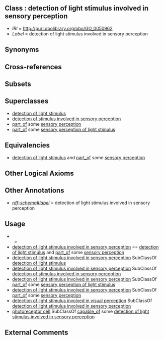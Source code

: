 
## Class : detection of light stimulus involved in sensory perception

 * *IRI* = http://purl.obolibrary.org/obo/GO_0050962
 * *Label* = detection of light stimulus involved in sensory perception

## Synonyms


## Cross-references


## Subsets


## Superclasses

 * [detection of light stimulus](../../GO/83/GO_0009583.md)
 * [detection of stimulus involved in sensory perception](../../GO/06/GO_0050906.md)
 * [part_of](../../BFO/50/BFO_0000050.md) some [sensory perception](../../GO/00/GO_0007600.md)
 * [part_of](../../BFO/50/BFO_0000050.md) some [sensory perception of light stimulus](../../GO/53/GO_0050953.md)

## Equivalencies

 * [detection of light stimulus](../../GO/83/GO_0009583.md) and [part_of](../../BFO/50/BFO_0000050.md) some [sensory perception](../../GO/00/GO_0007600.md)

## Other Logical Axioms


## Other Annotations

 * *[rdf-schema#label](../../el/rdf-schema#label.md)* = detection of light stimulus involved in sensory perception

## Usage

 * -
 * [detection of light stimulus involved in sensory perception](../../GO/62/GO_0050962.md) == [detection of light stimulus](../../GO/83/GO_0009583.md) and [part_of](../../BFO/50/BFO_0000050.md) some [sensory perception](../../GO/00/GO_0007600.md)
 * [detection of light stimulus involved in sensory perception](../../GO/62/GO_0050962.md) SubClassOf [detection of light stimulus](../../GO/83/GO_0009583.md)
 * [detection of light stimulus involved in sensory perception](../../GO/62/GO_0050962.md) SubClassOf [detection of stimulus involved in sensory perception](../../GO/06/GO_0050906.md)
 * [detection of light stimulus involved in sensory perception](../../GO/62/GO_0050962.md) SubClassOf [part_of](../../BFO/50/BFO_0000050.md) some [sensory perception of light stimulus](../../GO/53/GO_0050953.md)
 * [detection of light stimulus involved in sensory perception](../../GO/62/GO_0050962.md) SubClassOf [part_of](../../BFO/50/BFO_0000050.md) some [sensory perception](../../GO/00/GO_0007600.md)
 * [detection of light stimulus involved in visual perception](../../GO/08/GO_0050908.md) SubClassOf [detection of light stimulus involved in sensory perception](../../GO/62/GO_0050962.md)
 * [photoreceptor cell](../../CL/10/CL_0000210.md) SubClassOf [capable_of](../../RO/15/RO_0002215.md) some [detection of light stimulus involved in sensory perception](../../GO/62/GO_0050962.md)

## External Comments

